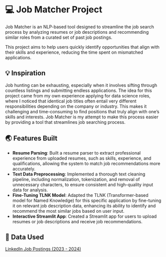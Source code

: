 # 💻 Job Matcher Project

Job Matcher is an NLP-based tool designed to streamline the job search process by analyzing resumes or job descriptions and recommending similar roles from a curated set of past job postings. 

This project aims to help users quickly identify opportunities that align with their skills and experience, reducing the time spent on mismatched applications.

## 💡 Inspiration

Job hunting can be exhausting, especially when it involves sifting through countless listings and submitting endless applications. The idea for this project came from my own experience applying for data science roles, where I noticed that identical job titles often entail very different responsibilities depending on the company or industry. This makes it challenging and time-consuming to find positions that truly align with one’s skills and interests. Job Matcher is my attempt to make this process easier by providing a tool that streamlines job searching process.

## 🌏 Features Built
- **Resume Parsing**: Built a resume parser to extract professional experience from uploaded resumes, such as skills, experience, and qualifications, allowing the system to match job recommendations more accurately.
- **Text Data Preprocessing**: Implemented a thorough text cleaning pipeline, including normalization, tokenization, and removal of unnecessary characters, to ensure consistent and high-quality input data for analysis.
- **Fine-Tuning TLNK Model**: Adapted the TLNK (Transformer-based model for Named Knowledge) for this specific application by fine-tuning it on relevant job description data, enhancing its ability to identify and recommend the most similar jobs based on user input.
- **Interactive Streamlit App**: Created a Streamlit app for users to upload resumes or job descriptions and receive job recommendations.

## 💾 Data Used 
[LinkedIn Job Postings (2023 - 2024)](https://www.kaggle.com/datasets/arshkon/linkedin-job-postings/data?select=companies)

